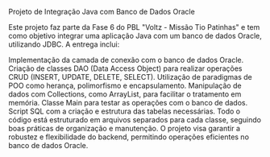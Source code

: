 Projeto de Integração Java com Banco de Dados Oracle

Este projeto faz parte da Fase 6 do PBL "Voltz - Missão Tio Patinhas" e tem como objetivo integrar uma aplicação Java com um banco de dados Oracle, utilizando JDBC. A entrega inclui:

Implementação da camada de conexão com o banco de dados Oracle.
Criação de classes DAO (Data Access Object) para realizar operações CRUD (INSERT, UPDATE, DELETE, SELECT).
Utilização de paradigmas de POO como herança, polimorfismo e encapsulamento.
Manipulação de dados com Collections, como ArrayList, para facilitar o tratamento em memória.
Classe Main para testar as operações com o banco de dados.
Script SQL com a criação e estrutura das tabelas necessárias.
Todo o código está estruturado em arquivos separados para cada classe, seguindo boas práticas de organização e manutenção. O projeto visa garantir a robustez e flexibilidade do backend, permitindo operações eficientes no banco de dados Oracle.
